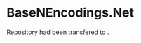 # BaseNEncodings.Net
Repository had been transfered to [](https://github.com/wujikui/BaseNEncodings.Net).
